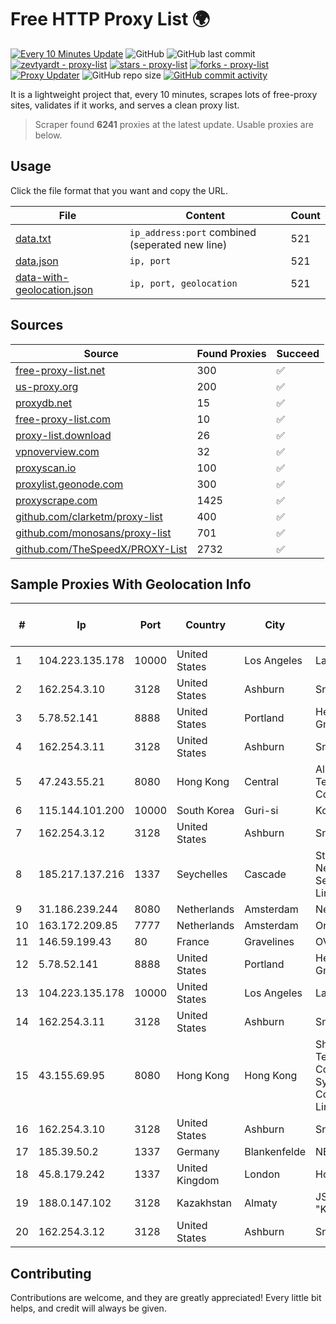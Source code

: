 
# Free HTTP Proxy List 🌍

[![Every 10 Minutes Update](https://github.com/mertguvencli/http-proxy-list/actions/workflows/main.yml/badge.svg?branch=main)](https://github.com/mertguvencli/http-proxy-list/actions/workflows/main.yml)
![GitHub](https://img.shields.io/github/license/mertguvencli/http-proxy-list)
![GitHub last commit](https://img.shields.io/github/last-commit/mertguvencli/http-proxy-list)
[![zevtyardt - proxy-list](https://img.shields.io/static/v1?label=zevtyardt&message=proxy-list&color=blue&logo=github)](https://github.com/zevtyardt/proxy-list "Go to GitHub repo")
[![stars - proxy-list](https://img.shields.io/github/stars/zevtyardt/proxy-list?style=social)](https://github.com/zevtyardt/proxy-list)
[![forks - proxy-list](https://img.shields.io/github/forks/zevtyardt/proxy-list?style=social)](https://github.com/zevtyardt/proxy-list)
[![Proxy Updater](https://github.com/zevtyardt/proxy-list/workflows/Proxy%20Updater/badge.svg)](https://github.com/zevtyardt/proxy-list/actions?query=workflow:"Proxy+Updater")
![GitHub repo size](https://img.shields.io/github/repo-size/zevtyardt/proxy-list)
[![GitHub commit activity](https://img.shields.io/github/commit-activity/m/zevtyardt/proxy-list?logo=commits)](https://github.com/zevtyardt/proxy-list/commits/main)

It is a lightweight project that, every 10 minutes, scrapes lots of free-proxy sites, validates if it works, and serves a clean proxy list.

> Scraper found **6241** proxies at the latest update. Usable proxies are below.

## Usage

Click the file format that you want and copy the URL.

|File|Content|Count|
|----|-------|-----|
|[data.txt](https://raw.githubusercontent.com/mertguvencli/http-proxy-list/main/proxy-list/data.txt)|`ip_address:port` combined (seperated new line)|521|
|[data.json](https://raw.githubusercontent.com/mertguvencli/http-proxy-list/main/proxy-list/data.json)|`ip, port`|521|
|[data-with-geolocation.json](https://raw.githubusercontent.com/mertguvencli/http-proxy-list/main/proxy-list/data-with-geolocation.json)|`ip, port, geolocation`|521|

## Sources

|Source|Found Proxies|Succeed|
|------|-------------|-------|
|[free-proxy-list.net](https://free-proxy-list.net)|300|✅|
|[us-proxy.org](https://www.us-proxy.org)|200|✅|
|[proxydb.net](http://proxydb.net)|15|✅|
|[free-proxy-list.com](https://free-proxy-list.com/?page=&port=&type%5B%5D=http&type%5B%5D=https&up_time=0&search=Search)|10|✅|
|[proxy-list.download](https://www.proxy-list.download/HTTP)|26|✅|
|[vpnoverview.com](https://vpnoverview.com/privacy/anonymous-browsing/free-proxy-servers)|32|✅|
|[proxyscan.io](https://www.proxyscan.io)|100|✅|
|[proxylist.geonode.com](https://proxylist.geonode.com/api/proxy-list?limit=300&page=1&sort_by=lastChecked&sort_type=desc&protocols=http,https)|300|✅|
|[proxyscrape.com](https://api.proxyscrape.com/v2/?request=displayproxies&protocol=http&timeout=10000&country=all&ssl=all&anonymity=all)|1425|✅|
|[github.com/clarketm/proxy-list](https://raw.githubusercontent.com/clarketm/proxy-list/master/proxy-list-raw.txt)|400|✅|
|[github.com/monosans/proxy-list](https://raw.githubusercontent.com/monosans/proxy-list/main/proxies/http.txt)|701|✅|
|[github.com/TheSpeedX/PROXY-List](https://raw.githubusercontent.com/TheSpeedX/PROXY-List/master/http.txt)|2732|✅|


## Sample Proxies With Geolocation Info

|#|Ip|Port|Country|City|Internet Service Provider|
|-|--|----|-------|----|-------------------------|
|1|104.223.135.178|10000|United States|Los Angeles|LayerHost|
|2|162.254.3.10|3128|United States|Ashburn|Sneaker Server|
|3|5.78.52.141|8888|United States|Portland|Hetzner Online GmbH|
|4|162.254.3.11|3128|United States|Ashburn|Sneaker Server|
|5|47.243.55.21|8080|Hong Kong|Central|Alibaba (US) Technology Co., Ltd.|
|6|115.144.101.200|10000|South Korea|Guri-si|Korea Telecom|
|7|162.254.3.12|3128|United States|Ashburn|Sneaker Server|
|8|185.217.137.216|1337|Seychelles|Cascade|Stallion Network Services Limited|
|9|31.186.239.244|8080|Netherlands|Amsterdam|NetSkope Inc|
|10|163.172.209.85|7777|Netherlands|Amsterdam|Online SAS NL|
|11|146.59.199.43|80|France|Gravelines|OVH SAS|
|12|5.78.52.141|8888|United States|Portland|Hetzner Online GmbH|
|13|104.223.135.178|10000|United States|Los Angeles|LayerHost|
|14|162.254.3.11|3128|United States|Ashburn|Sneaker Server|
|15|43.155.69.95|8080|Hong Kong|Hong Kong|Shenzhen Tencent Computer Systems Company Limited|
|16|162.254.3.10|3128|United States|Ashburn|Sneaker Server|
|17|185.39.50.2|1337|Germany|Blankenfelde|NETZNUTZ|
|18|45.8.179.242|1337|United Kingdom|London|Hostland LLC|
|19|188.0.147.102|3128|Kazakhstan|Almaty|JSC "KazTransCom"|
|20|162.254.3.12|3128|United States|Ashburn|Sneaker Server|



## Contributing

Contributions are welcome, and they are greatly appreciated! Every
little bit helps, and credit will always be given.

